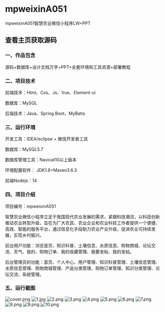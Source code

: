 # mpweixinA051
mpweixinA051智慧农业微信小程序LW+PPT
 
## 查看主页获取源码


### 一、作品包含

源码+数据库+设计文档万字+PPT+全套环境和工具资源+部署教程

### 二、项目技术

前端技术：Html、Css、Js、Vue、Element-ui

数据库：MySQL

后端技术：Java、Spring Boot、MyBatis

  

### 三、运行环境

开发工具：IDEA/eclipse + 微信开发者工具

数据库：MySQL5.7

数据库管理工具：Navicat10以上版本

环境配置软件： JDK1.8+Maven3.6.3

前端Nodejs：14


### 四、项目介绍
项目编号：mpweixinA051

智慧农业微信小程序立足于我国现代农业发展的需求，紧跟科技潮流，以科技创新推动农业转型升级，旨在为广大农民、农业企业和农业科技工作者提供一个便捷、高效、智能的服务平台，通过信息化手段助力农业产业升级，促进农业可持续发展，实现乡村振兴。

前台用户功能：浏览首页、知识科普、土壤信息、水质信息、购物商城、论坛交流、天气、我的、购物订单、我的收藏管理、我要发帖、我的发帖。

后台管理员的功能：首页、个人中心、用户管理、知识科普管理、土壤信息管理、水质信息管理、购物商城管理、产品分类管理、购物订单管理、知识分类管理、论坛交流、系统管理。

### 五、运行截图

![cover.png](./cover.png)
![1.jpg](./1.jpg)
![2.png](./2.png)
![3.png](./3.png)
![4.png](./4.png)
![5.png](./5.png)
![6.png](./6.png)
![7.png](./7.png)
![8.png](./8.png)
![9.png](./9.png)
![10.png](./10.png)




  
